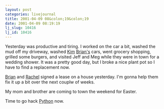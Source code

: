 ```yaml
---
layout: post
categories: livejournal
title: 2001-04-09 08&colon;19&colon;19
date: 2001-04-09 08:19:19
lj_slug: 10416
lj_id: 10416
---
```

Yesterday was productive and tiring. I worked on the car a bit, washed the mud off my driveway, washed [Kim](http://www.livejournal.com/users/riffraff) [Brian's](http://www.livejournal.com/users/fishslayer) cars, went grocery shopping, grilled some burgers, and visited Jeff and Meg while they were in town for a wedding shower. It was a pretty good day, but I broke a nice plant pot so I have to find a replacement now.  



[Brian](http://www.livejournal.com/users/fishslayer) and [Rachel](http://www.livejornal.com/users/fuzzybunny) signed a lease on a house yesterday. I'm gonna help them fix it up a bit over the next couplw of weeks.  



My mom and brother are coming to town the weekend for Easter.  



Time to go hack [Python](http://www.pythonlabs.com) now.
